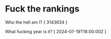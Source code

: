 # Fuck the rankings

Who the hell am I?
{ 3143634 }

What fucking year is it?
[ 2024-07-19T18:00:00Z ]
